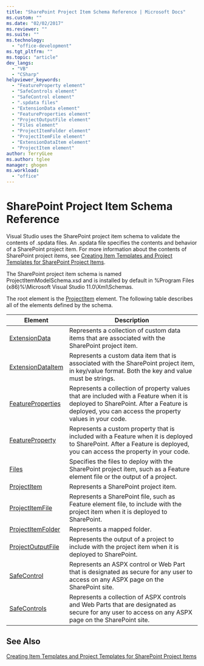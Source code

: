 ```yaml
---
title: "SharePoint Project Item Schema Reference | Microsoft Docs"
ms.custom: ""
ms.date: "02/02/2017"
ms.reviewer: ""
ms.suite: ""
ms.technology: 
  - "office-development"
ms.tgt_pltfrm: ""
ms.topic: "article"
dev_langs: 
  - "VB"
  - "CSharp"
helpviewer_keywords: 
  - "FeatureProperty element"
  - "SafeControls element"
  - "SafeControl element"
  - ".spdata files"
  - "ExtensionData element"
  - "FeatureProperties element"
  - "ProjectOutputFile element"
  - "Files element"
  - "ProjectItemFolder element"
  - "ProjectItemFile element"
  - "ExtensionDataItem element"
  - "ProjectItem element"
author: TerryGLee
ms.author: tglee
manager: ghogen
ms.workload: 
  - "office"
---
```

# SharePoint Project Item Schema Reference
  Visual Studio uses the SharePoint project item schema to validate the contents of .spdata files. An .spdata file specifies the contents and behavior of a SharePoint project item. For more information about the contents of SharePoint project items, see [Creating Item Templates and Project Templates for SharePoint Project Items](../sharepoint/creating-item-templates-and-project-templates-for-sharepoint-project-items.md).  
  
 The SharePoint project item schema is named ProjectItemModelSchema.xsd and is installed by default in %Program Files (x86)%\Microsoft Visual Studio 11.0\Xml\Schemas.  
  
 The root element is the [ProjectItem](../sharepoint/projectitem-element.md) element. The following table describes all of the elements defined by the schema.  
  
|Element|Description|  
|-------------|-----------------|  
|[ExtensionData](../sharepoint/extensiondata-element.md)|Represents a collection of custom data items that are associated with the SharePoint project item.|  
|[ExtensionDataItem](../sharepoint/extensiondataitem-element.md)|Represents a custom data item that is associated with the SharePoint project item, in key/value format. Both the key and value must be strings.|  
|[FeatureProperties](../sharepoint/featureproperties-element.md)|Represents a collection of property values that are included with a Feature when it is deployed to SharePoint. After a Feature is deployed, you can access the property values in your code.|  
|[FeatureProperty](../sharepoint/featureproperty-element.md)|Represents a custom property that is included with a Feature when it is deployed to SharePoint. After a Feature is deployed, you can access the property in your code.|  
|[Files](../sharepoint/files-element.md)|Specifies the files to deploy with the SharePoint project item, such as a Feature element file or the output of a project.|  
|[ProjectItem](../sharepoint/projectitem-element.md)|Represents a SharePoint project item.|  
|[ProjectItemFile](../sharepoint/projectitemfile-element.md)|Represents a SharePoint file, such as Feature element file, to include with the project item when it is deployed to SharePoint.|  
|[ProjectItemFolder](../sharepoint/projectitemfolder-element.md)|Represents a mapped folder.|  
|[ProjectOutputFile](../sharepoint/projectoutputfile-element.md)|Represents the output of a project to include with the project item when it is deployed to SharePoint.|  
|[SafeControl](../sharepoint/safecontrol-element.md)|Represents an ASPX control or Web Part that is designated as secure for any user to access on any ASPX page on the SharePoint site.|  
|[SafeControls](../sharepoint/safecontrols-element.md)|Represents a collection of ASPX controls and Web Parts that are designated as secure for any user to access on any ASPX page on the SharePoint site.|  
  
## See Also  
 [Creating Item Templates and Project Templates for SharePoint Project Items](../sharepoint/creating-item-templates-and-project-templates-for-sharepoint-project-items.md)  
  
  